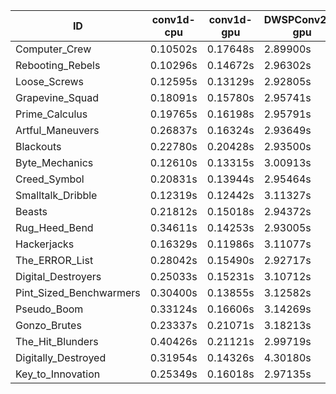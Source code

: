 |ID|conv1d-cpu|conv1d-gpu|DWSPConv2D-gpu|gemm-gpu|avg|
|-|-|-|-|-|-|
|Computer_Crew|0.10502s|0.17648s|2.89900s|1.69622s|1.21918s|
|Rebooting_Rebels|0.10296s|0.14672s|2.96302s|1.75196s|1.24117s|
|Loose_Screws|0.12595s|0.13129s|2.92805s|1.85091s|1.25905s|
|Grapevine_Squad|0.18091s|0.15780s|2.95741s|1.76500s|1.26528s|
|Prime_Calculus|0.19765s|0.16198s|2.95791s|1.75173s|1.26732s|
|Artful_Maneuvers|0.26837s|0.16324s|2.93649s|1.71777s|1.27147s|
|Blackouts|0.22780s|0.20428s|2.93500s|1.73008s|1.27429s|
|Byte_Mechanics|0.12610s|0.13315s|3.00913s|1.83100s|1.27484s|
|Creed_Symbol|0.20831s|0.13944s|2.95464s|1.80667s|1.27727s|
|Smalltalk_Dribble|0.12319s|0.12442s|3.11327s|1.82124s|1.29553s|
|Beasts|0.21812s|0.15018s|2.94372s|1.92747s|1.30987s|
|Rug_Heed_Bend|0.34611s|0.14253s|2.93005s|1.85792s|1.31915s|
|Hackerjacks|0.16329s|0.11986s|3.11077s|1.95010s|1.33601s|
|The_ERROR_List|0.28042s|0.15490s|2.92717s|1.99294s|1.33886s|
|Digital_Destroyers|0.25033s|0.15231s|3.10712s|1.94219s|1.36299s|
|Pint_Sized_Benchwarmers|0.30400s|0.13855s|3.12582s|1.95011s|1.37962s|
|Pseudo_Boom|0.33124s|0.16606s|3.14269s|1.95538s|1.39884s|
|Gonzo_Brutes|0.23337s|0.21071s|3.18213s|1.97253s|1.39968s|
|The_Hit_Blunders|0.40426s|0.21121s|2.99719s|2.01195s|1.40615s|
|Digitally_Destroyed|0.31954s|0.14326s|4.30180s|2.54200s|1.82665s|
|Key_to_Innovation|0.25349s|0.16018s|2.97135s|infs|infs|
